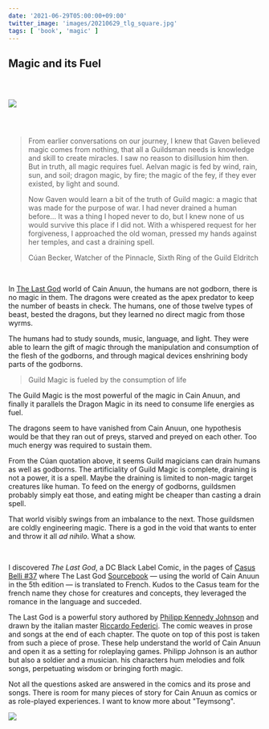 ```yaml
---
date: '2021-06-29T05:00:00+09:00'
twitter_image: 'images/20210629_tlg_square.jpg'
tags: [ 'book', 'magic' ]
---
```


## Magic and its Fuel

<figure class="banner" style="margin: 4.2em 0;">
<a href=""><img src="images/20210629_tlg.jpg" loading="lazy" /></a>
<figcaption>
</figcaption>
</figure>

> From earlier conversations on our journey, I knew that Gaven believed magic comes from nothing, that all a Guildsman needs is knowledge and skill to create miracles. I saw no reason to disillusion him then. But in truth, all magic requires fuel. Aelvan magic is fed by wind, rain, sun, and soil; dragon magic, by fire; the magic of the fey, if they ever existed, by light and sound.
>
> Now Gaven would learn a bit of the truth of Guild magic: a magic that was made for the purpose of war. I had never drained a human before... It was a thing I hoped never to do, but I knew none of us would survive this place if I did not. With a whispered request for her forgiveness, I approached the old woman, pressed my hands against her temples, and cast a draining spell.
>
> <span class="attribution">Cúan Becker, Watcher of the Pinnacle, Sixth Ring of the Guild Eldritch</span>

&nbsp;

In [The Last God](https://www.dccomics.com/comics/the-last-god-2019/the-last-god-1) world of Cain Anuun, the humans are not godborn, there is no magic in them. The dragons were created as the apex predator to keep the number of beasts in check. The humans, one of those twelve types of beast, bested the dragons, but they learned no direct magic from those wyrms.

The humans had to study sounds, music, language, and light. They were able to learn the gift of magic through the manipulation and consumption of the flesh of the godborns, and through magical devices enshrining body parts of the godborns.

> Guild Magic is fueled by the consumption of life

The Guild Magic is the most powerful of the magic in Cain Anuun, and finally it parallels the Dragon Magic in its need to consume life energies as fuel.

The dragons seem to have vanished from Cain Anuun, one hypothesis would be that they ran out of preys, starved and preyed on each other. Too much energy was required to sustain them.

From the Cúan quotation above, it seems Guild magicians can drain humans as well as godborns. The artificiality of Guild Magic is complete, draining is not a power, it is a spell. Maybe the draining is limited to non-magic target creatures like human. To feed on the energy of godborns, guildsmen probably simply eat those, and eating might be cheaper than casting a drain spell.

That world visibly swings from an imbalance to the next. Those guildsmen are coldly engineering magic. There is a god in the void that wants to enter and throw it all _ad nihilo_. What a show.

&nbsp;

I discovered _The Last God_, a DC Black Label Comic, in the pages of [Casus Belli #37](20210623.html?t=Casus_Belli_37&f=magic_and_its_fuel) where The Last God [Sourcebook](https://leagueofcomicgeeks.com/comic/7121840/the-last-god-sourcebook) — using the world of Cain Anuun in the 5th edition — is translated to French. Kudos to the Casus team for the french name they chose for creatures and concepts, they leveraged the romance in the language and succeded.

The Last God is a powerful story authored by [Philipp Kennedy Johnson](https://www.phillipkennedyjohnson.com/) and drawn by the italian master [Riccardo Federici](https://www.artstation.com/riccardofederici). The comic weaves in prose and songs at the end of each chapter. The quote on top of this post is taken from such a piece of prose. These help understand the world of Cain Anuun and open it as a setting for roleplaying games. Philipp Johnson is an author but also a soldier and a musician. his characters hum melodies and folk songs, perpetuating wisdom or bringing forth magic.

Not all the questions asked are answered in the comics and its prose and songs. There is room for many pieces of story for Cain Anuun as comics or as role-played experiences. I want to know more about "Teymsong".


<img class="pix" src="/images/pix.png?t=magic_and_its_fuel" loading="lazy" />

